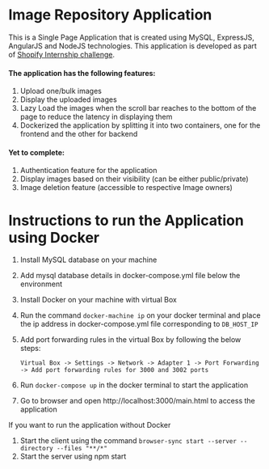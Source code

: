 
# Image Repository Application
This is a Single Page Application that is created using MySQL, ExpressJS, AngularJS and NodeJS technologies. This application is developed as part of [Shopify Internship challenge](https://docs.google.com/document/d/1ZKRywXQLZWOqVOHC4JkF3LqdpO3Llpfk_CkZPR8bjak/edit#).


#### The application has the following features:
1. Upload one/bulk images
2. Display the uploaded images
3. Lazy Load the images when the scroll bar reaches to the bottom of the page to reduce the latency in displaying them
4. Dockerized the application by splitting it into two containers, one for the frontend and the other for backend


#### Yet to complete:
1. Authentication feature for the application
2. Display images based on their visibility (can be either public/private)
3. Image deletion feature (accessible to respective Image owners)

# Instructions to run the Application using Docker
1. Install MySQL database on your machine
2. Add mysql database details in docker-compose.yml file below the environment
2. Install Docker on your machine with virtual Box
3. Run the command `docker-machine ip` on your docker terminal and place the ip address in docker-compose.yml file corresponding to `DB_HOST_IP`
4. Add port forwarding rules in the virtual Box by following the below steps:

   `Virtual Box -> Settings -> Network -> Adapter 1 -> Port Forwarding -> Add port forwarding rules for 3000 and 3002 ports`
5. Run `docker-compose up` in the docker terminal to start the application
6. Go to browser and open http://localhost:3000/main.html to access the application

If you want to run the application without Docker
1. Start the client using the command `browser-sync start --server --directory --files "**/*"`
2. Start the server using npm start
